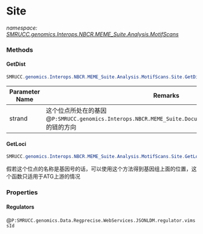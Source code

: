 ﻿# Site
_namespace: [SMRUCC.genomics.Interops.NBCR.MEME_Suite.Analysis.MotifScans](./index.md)_





### Methods

#### GetDist
```csharp
SMRUCC.genomics.Interops.NBCR.MEME_Suite.Analysis.MotifScans.Site.GetDist(SMRUCC.genomics.ComponentModel.Loci.Strands)
```


|Parameter Name|Remarks|
|--------------|-------|
|strand|这个位点所处在的基因@``P:SMRUCC.genomics.Interops.NBCR.MEME_Suite.DocumentFormat.MEME.LDM.Site.Name``的链的方向|


#### GetLoci
```csharp
SMRUCC.genomics.Interops.NBCR.MEME_Suite.Analysis.MotifScans.Site.GetLoci(SMRUCC.genomics.Assembly.NCBI.GenBank.TabularFormat.PTT)
```
假若这个位点的名称是基因号的话，可以使用这个方法得到基因组上面的位置，这个函数只适用于ATG上游的情况


### Properties

#### Regulators
@``P:SMRUCC.genomics.Data.Regprecise.WebServices.JSONLDM.regulator.vimssId``
